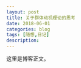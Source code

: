 ```yaml
---
layout: post
title: 关于群体动机理论的思考
date: 2018-06-01
categories: blog
tags: [随想,日记]
description: 
---
```


这里是博客正文。












